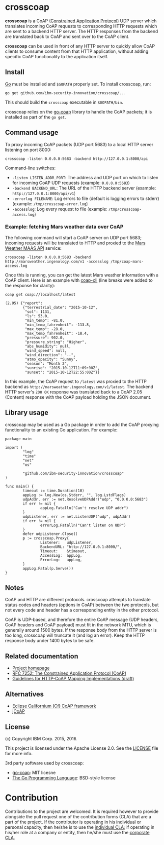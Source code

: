 # crosscoap

**crosscoap** is a CoAP ([Constrained Application Protocol][1]) UDP server
which translates incoming CoAP requests to corresponding HTTP requests which
are sent to a backend HTTP server.  The HTTP responses from the backend are
translated back to CoAP and sent over to the CoAP client.

**crosscoap** can be used in front of any HTTP server to quickly allow CoAP
clients to consume content from that HTTP application, without adding specific
CoAP functionality to the application itself.

[1]: https://en.wikipedia.org/wiki/Constrained_Application_Protocol


## Install

[Go][2] must be installed and `$GOPATH` properly set.  To install crosscoap,
run:

    go get github.com/ibm-security-innovation/crosscoap/...

This should build the `crosscoap` executable in `$GOPATH/bin`.

crosscoap relies on the [go-coap][3] library to handle the CoAP packets;
it is installed as part of the `go get`.

[2]: https://golang.org/doc/install
[3]: https://github.com/dustin/go-coap


## Command usage

To proxy incoming CoAP packets (UDP port 5683) to a local HTTP server listening
on port 8000:

    crosscoap -listen 0.0.0.0:5683 -backend http://127.0.0.1:8000/api

Command-line switches:

* `-listen LISTEN_ADDR_PORT`: The address and UDP port on which to listen for
  incoming CoAP UDP requests (example: `0.0.0.0:5683`)
* `-backend BACKEND_URL`: The URL of the HTTP backend server (example:
  `http://127.0.0.1:8000/api/v1`)
* `-errorlog FILENAME`: Log errors to file (default is logging errors to
  stderr) (example: `/tmp/crosscoap-error.log`)
* `-accesslog`: Log every request to file (example: `/tmp/crosscoap-access.log`)


### Example: fetching Mars weather data over CoAP

The following command will start a CoAP server on UDP port 5683; incoming
requests will be translated to HTTP and proxied to the [Mars Weather MAAS API][4]
service:

    crosscoap -listen 0.0.0.0:5683 -backend http://marsweather.ingenology.com/v1 -accesslog /tmp/coap-mars-access.log

Once this is running, you can get the latest Mars weather information with a
CoAP client.  Here is an example with [coap-cli][5] (line breaks were added to
the response for clarity):

    coap get coap://localhost/latest

    (2.05) {"report":
            {"terrestrial_date": "2015-10-12",
             "sol": 1131,
             "ls": 53.0,
             "min_temp": -81.0,
             "min_temp_fahrenheit": -113.8,
             "max_temp": -28.0,
             "max_temp_fahrenheit": -18.4,
             "pressure": 902.0,
             "pressure_string": "Higher",
             "abs_humidity": null,
             "wind_speed": null,
             "wind_direction": "--",
             "atmo_opacity": "Sunny",
             "season": "Month 2",
             "sunrise": "2015-10-12T11:09:00Z",
             "sunset": "2015-10-12T22:55:00Z"}}

In this example, the CoAP request to `/latest` was proxied to the HTTP backend
as `http://marsweather.ingenology.com/v1/latest`. The backend HTTP server's
`200 OK` response was translated back to a CoAP 2.05 (Content) response with
the CoAP payload holding the JSON document.

[4]: http://marsweather.ingenology.com/
[5]: https://github.com/mcollina/coap-cli


## Library usage

crosscoap may be used as a Go package in order to add the CoAP proxying
functionality to an existing Go application. For example:

    package main

    import (
            "log"
            "time"
            "net"
            "os"

            "github.com/ibm-security-innovation/crosscoap"
    )

    func main() {
            timeout := time.Duration(10)
            appLog := log.New(os.Stderr, "", log.LstdFlags)
            udpAddr, err := net.ResolveUDPAddr("udp", "0.0.0.0:5683")
            if err != nil {
                    appLog.Fatalln("Can't resolve UDP addr")
            }
            udpListener, err := net.ListenUDP("udp", udpAddr)
            if err != nil {
                    errorLog.Fatalln("Can't listen on UDP")
            }
            defer udpListener.Close()
            p := crosscoap.Proxy{
                    Listener:   udpListener,
                    BackendURL: "http://127.0.0.1:8000/",
                    Timeout:    &timeout,
                    AccessLog:  appLog,
                    ErrorLog:   appLog,
            }
            appLog.Fatal(p.Serve())
    }


## Notes

CoAP and HTTP are different protocols.  crosscoap attempts to translate status
codes and headers (options in CoAP) between the two protocols, but not every
code and header has a corresponding entity in the other protocol.

CoAP is UDP-based, and therefore the entire CoAP message (UDP headers, CoAP
headers and CoAP payload) must fit in the network MTU, which is generally
around 1500 bytes.  If the response body from the HTTP server is too long,
crosscoap will truncate it (and log an error).  Keep the HTTP response body
under 1400 bytes to be safe.


## Related documentation

* [Project homepage](https://developer.ibm.com/open/crosscoap/)
* [RFC 7252: The Constrained Application Protocol (CoAP)](https://tools.ietf.org/html/rfc7252)
* [Guidelines for HTTP-CoAP Mapping Implementations (draft)](https://tools.ietf.org/html/draft-ietf-core-http-mapping-07)


## Alternatives

* [Eclipse Californium (Cf) CoAP framework](https://github.com/eclipse/californium.core)
* [jCoAP](https://code.google.com/p/jcoap/)


## License

(c) Copyright IBM Corp. 2015, 2016.

This project is licensed under the Apache License 2.0.  See the
[LICENSE](LICENSE) file for more info.

3rd party software used by crosscoap:

* [go-coap](https://github.com/dustin/go-coap):  MIT licesne
* [The Go Programming Language](https://golang.org): BSD-style license


# Contribution

Contributions to the project are welcomed.  It is required however to provide
alongside the pull request one of the contribution forms (CLA) that are a part
of the project.  If the contributor is operating in his individual or personal
capacity, then he/she is to use the [individual CLA](./CLA-Individual.txt); if
operating in his/her role at a company or entity, then he/she must use the
[corporate CLA](CLA-Corporate.txt).
